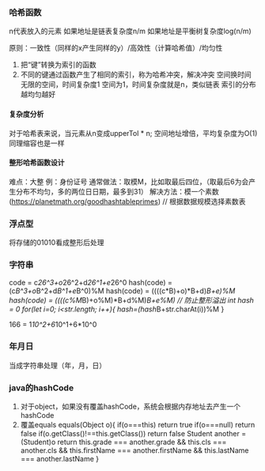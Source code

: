 ### 哈希函数

n代表放入的元素
如果地址是链表复杂度n/m
如果地址是平衡树复杂度log(n/m)

原则：一致性（同样的x产生同样的y）/高效性（计算哈希值）/均匀性

1. 把“键”转换为索引的函数
2. 不同的键通过函数产生了相同的索引，称为哈希冲突，解决冲突
空间换时间
无限的空间，时间复杂度1
空间为1，时间复杂度就是n，类似链表
索引的分布越均匀越好

#### 复杂度分析

对于哈希表来说，当元素从n变成upperTol * n; 空间地址增倍，平均复杂度为O(1)
同理缩容也是一样

#### 整形哈希函数设计

难点：大整
例：身份证号
通常做法：取模M，比如取最后四位，（取最后6为会产生分布不均匀，多的两位日日期，最多到31）
解决方法：模一个素数
(<https://planetmath.org/goodhashtableprimes>) // 根据数据规模选择素数表

### 浮点型

将存储的01010看成整形后处理

### 字符串

code = c*26^3+o*26^2+d*26^1+e*26^0
hash(code) = (c*B^3+o*B^2+d*B^1+e*B^0)%M
hash(code) = ((((c*B)+o)*B+d)*B+e)%M
hash(code) = ((((c%M*B)+o%M)*B+d%M)*B+e%M) // 防止整形溢出
int hash = 0
for(let i=0; i<str.length; i++){
  hash=(hash*B+str.charAt(i))%M
}

166 = 1*10^2+6*10^1+6*10^0

### 年月日

当成字符串处理（年，月，日）

### java的hashCode

1. 对于object，如果没有覆盖hashCode，系统会根据内存地址去产生一个hashCode
2. 覆盖equals
equals(Object o){
  if(o===this) return true
  if(o===null) return false
  if(o.getClass()!==this.getClass()) return false
  Student another = (Student)o
  return this.grade === another.grade &&
  this.cls === another.cls &&
  this.firstName === another.firstName &&
  this.lastName === another.lastName
}
